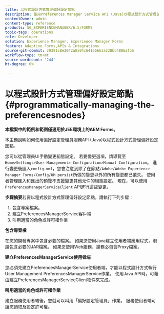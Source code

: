 ```yaml
---
title: 以程式設計方式管理偏好設定節點
description: 使用Preferences Manager Service API (Java)以程式設計方式管理偏好設定節點。
contentOwner: admin
content-type: reference
products: SG_EXPERIENCEMANAGER/6.5/FORMS
topic-tags: operations
role: Developer
solution: Experience Manager, Experience Manager Forms
feature: Adaptive Forms,APIs & Integrations
source-git-commit: 29391c8e3042a8a04c64165663a228bb4886afb5
workflow-type: tm+mt
source-wordcount: '244'
ht-degree: 0%

---
```


# 以程式設計方式管理偏好設定節點 {#programmatically-managing-the-preferencesnodes}

**本檔案中的範例和範例僅適用於JEE環境上的AEM Forms。**

本主題說明如何使用偏好設定管理員服務API (Java)以程式設計方式管理偏好設定節點。

您可以從管理員UI手動變更組態設定。 若要變更選項，請導覽至`Home>Settings>User Management> Configuration>Manual Configuration`。 進行變更後匯入`config.xml`，您會注意到除了在節點`/Adobe/Adobe Experience Manager Forms/Config/UM persist`所做的變更以外的所有變更都已遺失。 使用者管理匯入和匯出的預覽不支援變更其他元件的組態設定。 現在，可以使用`PreferencesManagerServiceClient` API進行這些變更。

**步驟摘要**&#x200B;若要以程式設計方式管理偏好設定節點，請執行下列步驟：

1. 包含專案檔案。
1. 建立PreferencesManagerService客戶端
1. 叫用適當的角色或許可權作業

**包含專案檔**

在您的開發專案中包含必要的檔案。 如果您使用Java建立使用者端應用程式，則請包含必要的JAR檔案。 如果您使用Web服務，請務必包含Proxy檔案。

**建立PreferencesManagerService使用者端**

您必須先建立PreferencesManagerService使用者端，才能以程式設計方式執行User Management PreferencesManagerService作業。 使用Java API時，可藉由建立PreferencesManagerServiceClient物件來完成。

**叫用適當的角色或許可權作業**

建立服務使用者端後，您就可以叫用「偏好設定管理員」作業。 服務使用者端可讓您讀取及設定許可權。
